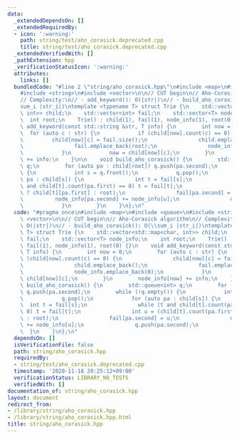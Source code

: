 ```yaml
---
data:
  _extendedDependsOn: []
  _extendedRequiredBy:
  - icon: ':warning:'
    path: string/test/aho_corasick.deprecated.cpp
    title: string/test/aho_corasick.deprecated.cpp
  _extendedVerifiedWith: []
  _pathExtension: hpp
  _verificationStatusIcon: ':warning:'
  attributes:
    links: []
  bundledCode: "#line 2 \"string/aho_corasick.hpp\"\n#include <map>\n#include <queue>\n\
    #include <string>\n#include <vector>\n\n// CUT begin\n// Aho-Corasick algorithm\n\
    // Complexity:\n// - add_keyword(): O(|str|)\n// - build_aho_corasick(): O(\\\
    sum_i |str_i|)\ntemplate <typename T> struct Trie {\n    std::vector<std::map<char,\
    \ int>> child;\n    std::vector<int> fail;\n    std::vector<T> node_info;\n  \
    \  int root;\n    Trie() : child(1), fail(1), node_info(1), root(0) {}\n    void\
    \ add_keyword(const std::string &str, T info) {\n        int now = 0;\n      \
    \  for (auto c : str) {\n            if (child[now].count(c) == 0) {\n       \
    \         child[now][c] = fail.size();\n                child.emplace_back();\n\
    \                fail.emplace_back(root);\n                node_info.emplace_back(0);\n\
    \            }\n            now = child[now][c];\n        }\n        node_info[now]\
    \ += info;\n    }\n\n    void build_aho_corasick() {\n        std::queue<int>\
    \ q;\n        for (auto pa : child[root]) q.push(pa.second);\n        while (!q.empty())\
    \ {\n            int s = q.front();\n            q.pop();\n            for (auto\
    \ pa : child[s]) {\n                int t = fail[s];\n                while (t\
    \ and child[t].count(pa.first) == 0) t = fail[t];\n                int u = (child[t].count(pa.first)\
    \ ? child[t][pa.first] : root);\n                fail[pa.second] = u;\n      \
    \          node_info[pa.second] += node_info[u];\n                q.push(pa.second);\n\
    \            }\n        }\n    }\n};\n"
  code: "#pragma once\n#include <map>\n#include <queue>\n#include <string>\n#include\
    \ <vector>\n\n// CUT begin\n// Aho-Corasick algorithm\n// Complexity:\n// - add_keyword():\
    \ O(|str|)\n// - build_aho_corasick(): O(\\sum_i |str_i|)\ntemplate <typename\
    \ T> struct Trie {\n    std::vector<std::map<char, int>> child;\n    std::vector<int>\
    \ fail;\n    std::vector<T> node_info;\n    int root;\n    Trie() : child(1),\
    \ fail(1), node_info(1), root(0) {}\n    void add_keyword(const std::string &str,\
    \ T info) {\n        int now = 0;\n        for (auto c : str) {\n            if\
    \ (child[now].count(c) == 0) {\n                child[now][c] = fail.size();\n\
    \                child.emplace_back();\n                fail.emplace_back(root);\n\
    \                node_info.emplace_back(0);\n            }\n            now =\
    \ child[now][c];\n        }\n        node_info[now] += info;\n    }\n\n    void\
    \ build_aho_corasick() {\n        std::queue<int> q;\n        for (auto pa : child[root])\
    \ q.push(pa.second);\n        while (!q.empty()) {\n            int s = q.front();\n\
    \            q.pop();\n            for (auto pa : child[s]) {\n              \
    \  int t = fail[s];\n                while (t and child[t].count(pa.first) ==\
    \ 0) t = fail[t];\n                int u = (child[t].count(pa.first) ? child[t][pa.first]\
    \ : root);\n                fail[pa.second] = u;\n                node_info[pa.second]\
    \ += node_info[u];\n                q.push(pa.second);\n            }\n      \
    \  }\n    }\n};\n"
  dependsOn: []
  isVerificationFile: false
  path: string/aho_corasick.hpp
  requiredBy:
  - string/test/aho_corasick.deprecated.cpp
  timestamp: '2020-11-18 20:25:12+09:00'
  verificationStatus: LIBRARY_NO_TESTS
  verifiedWith: []
documentation_of: string/aho_corasick.hpp
layout: document
redirect_from:
- /library/string/aho_corasick.hpp
- /library/string/aho_corasick.hpp.html
title: string/aho_corasick.hpp
---
```

